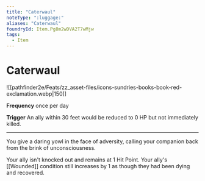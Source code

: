```yaml
---
title: "Caterwaul"
noteType: ":luggage:"
aliases: "Caterwaul"
foundryId: Item.Pg8m2wDVA2T7wMjw
tags:
  - Item
---
```


# Caterwaul
![[pathfinder2e/Feats/zz_asset-files/icons-sundries-books-book-red-exclamation.webp|150]]

**Frequency** once per day

**Trigger** An ally within 30 feet would be reduced to 0 HP but not immediately killed.

* * *

You give a daring yowl in the face of adversity, calling your companion back from the brink of unconsciousness.

Your ally isn't knocked out and remains at 1 Hit Point. Your ally's [[Wounded]] condition still increases by 1 as though they had been dying and recovered.
